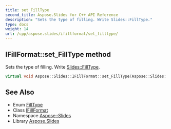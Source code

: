 ```yaml
---
title: set_FillType
second_title: Aspose.Slides for C++ API Reference
description: "Sets the type of filling. Write Slides::FillType."
type: docs
weight: 14
url: /cpp/aspose.slides/ifillformat/set_filltype/
---
```

## IFillFormat::set_FillType method


Sets the type of filling. Write [Slides::FillType](../../filltype/).

```cpp
virtual void Aspose::Slides::IFillFormat::set_FillType(Aspose::Slides::FillType value)=0
```

## See Also

* Enum [FillType](../../filltype/)
* Class [IFillFormat](../)
* Namespace [Aspose::Slides](../../)
* Library [Aspose.Slides](../../../)
